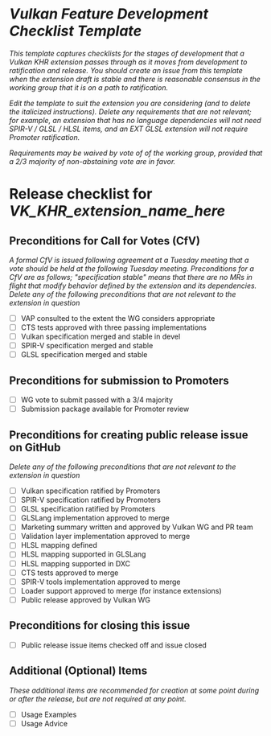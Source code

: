 
# _Vulkan Feature Development Checklist Template_

_This template captures checklists for the stages of development that
a Vulkan KHR extension passes through as it moves from development to
ratification and release. You should create an issue from this template
when the extension draft is stable and there is reasonable consensus in
the working group that it is on a path to ratification._

_Edit the template to suit the extension you are considering (and to
delete the italicized instructions). Delete any requirements that are not
relevant; for example, an extension that has no language dependencies
will not need SPIR-V / GLSL / HLSL items, and an EXT GLSL extension
will not require Promoter ratification._

_Requirements may be waived by vote of of the working group, provided
that a 2/3 majority of non-abstaining vote are in favor._

# Release checklist for _VK_KHR_extension_name_here_

## Preconditions for Call for Votes (CfV)

_A formal CfV is issued following agreement at a Tuesday meeting that a
vote should be held at the following Tuesday meeting. Preconditions
for a CfV are as follows; "specification stable" means that there are
no MRs in flight that modify behavior defined by the extension and its
dependencies. Delete any of the following preconditions that are not relevant to
the extension in question_


 - [ ] VAP consulted to the extent the WG considers appropriate
 - [ ] CTS tests approved with three passing implementations
 - [ ] Vulkan specification merged and stable in devel
 - [ ] SPIR-V specification merged and stable
 - [ ] GLSL specification merged and stable

## Preconditions for submission to Promoters

 - [ ] WG vote to submit passed with a 3/4 majority
 - [ ] Submission package available for Promoter review

## Preconditions for creating public release issue on GitHub

_Delete any of the following preconditions that are not relevant to
the extension in question_

 - [ ] Vulkan specification ratified by Promoters
 - [ ] SPIR-V specification ratified by Promoters
 - [ ] GLSL specification ratified by Promoters
 - [ ] GLSLang implementation approved to merge
 - [ ] Marketing summary written and approved by Vulkan WG and PR team
 - [ ] Validation layer implementation approved to merge
 - [ ] HLSL mapping defined
 - [ ] HLSL mapping supported in GLSLang
 - [ ] HLSL mapping supported in DXC
 - [ ] CTS tests approved to merge
 - [ ] SPIR-V tools implementation approved to merge
 - [ ] Loader support approved to merge (for instance extensions)
 - [ ] Public release approved by Vulkan WG

## Preconditions for closing this issue

 - [ ] Public release issue items checked off and issue closed

## Additional (Optional) Items 

_These additional items are recommended for creation at some
point during or after the release, but are not required at any point._

 - [ ] Usage Examples
 - [ ] Usage Advice
